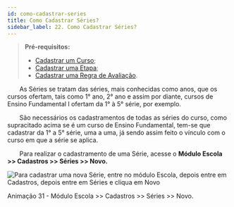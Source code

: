 ```yaml
---
id: como-cadastrar-series
title: Como Cadastrar Séries?
sidebar_label: 22. Como Cadastrar Séries?
---
```


> **Pré-requisitos:**
>*  [Cadastrar um Curso](user-como_cadastrar_um_curso);
>*  [Cadastrar uma Etapa](user-como_cadastrar_tipos_de_escola.html#tipos-de-etapas);
>*  [Cadastrar uma Regra de Avaliação](como-cadastrar-regras-de-avaliacao).

&nbsp;&nbsp;&nbsp;&nbsp;&nbsp;&nbsp;&nbsp;As Séries se tratam das séries, mais conhecidas como anos, que os cursos ofertam, tais como 1° ano, 2° ano e assim por diante, cursos de Ensino Fundamental I ofertam da 1° à 5° série, por exemplo.

&nbsp;&nbsp;&nbsp;&nbsp;&nbsp;&nbsp;&nbsp;São necessários os cadastramentos de todas as séries do curso, como supracitado acima se é um curso de Ensino Fundamental, tem-se que cadastrar da 1° a 5° série, uma a uma, já sendo assim feito o vínculo com o curso em que a série se aplica.

&nbsp;&nbsp;&nbsp;&nbsp;&nbsp;&nbsp;&nbsp;Para realizar o cadastramento de uma Série, acesse o **Módulo Escola >> Cadastros >> Séries >> Novo.**

![Para cadastrar uma nova Série, entre no módulo Escola, depois entre em Cadastros, depois entre em Séries e cliqua em Novo](/img/treinamento-gif/cadastrar_series.gif)

<p class="centerText">Animação 31 - Módulo Escola >> Cadastros >> Séries >> Novo.</p>